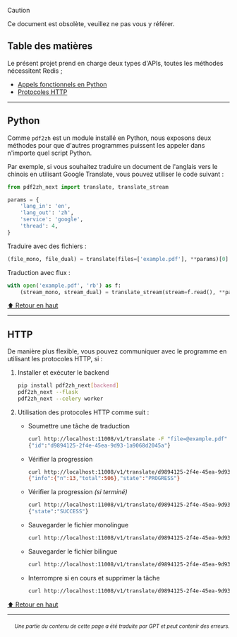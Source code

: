 > [!CAUTION]
>
> Ce document est obsolète, veuillez ne pas vous y référer.

<h2 id="toc">Table des matières</h2>
Le présent projet prend en charge deux types d'APIs, toutes les méthodes nécessitent Redis ;

- [Appels fonctionnels en Python](#api-python)
- [Protocoles HTTP](#api-http)

---

<h2 id="api-python">Python</h2>

Comme `pdf2zh` est un module installé en Python, nous exposons deux méthodes pour que d'autres programmes puissent les appeler dans n'importe quel script Python.

Par exemple, si vous souhaitez traduire un document de l'anglais vers le chinois en utilisant Google Translate, vous pouvez utiliser le code suivant :

```python
from pdf2zh_next import translate, translate_stream

params = {
    'lang_in': 'en',
    'lang_out': 'zh',
    'service': 'google',
    'thread': 4,
}
```
Traduire avec des fichiers :
```python
(file_mono, file_dual) = translate(files=['example.pdf'], **params)[0]
```
Traduction avec flux :
```python
with open('example.pdf', 'rb') as f:
    (stream_mono, stream_dual) = translate_stream(stream=f.read(), **params)
```

[⬆️ Retour en haut](#toc)

---

<h2 id="api-http">HTTP</h2>

De manière plus flexible, vous pouvez communiquer avec le programme en utilisant les protocoles HTTP, si :

1. Installer et exécuter le backend

   ```bash
   pip install pdf2zh_next[backend]
   pdf2zh_next --flask
   pdf2zh_next --celery worker
   ```

2. Utilisation des protocoles HTTP comme suit :

   - Soumettre une tâche de traduction

     ```bash
     curl http://localhost:11008/v1/translate -F "file=@example.pdf" -F "data={\"lang_in\":\"en\",\"lang_out\":\"zh\",\"service\":\"google\",\"thread\":4}"
     {"id":"d9894125-2f4e-45ea-9d93-1a9068d2045a"}
     ```

   - Vérifier la progression

     ```bash
     curl http://localhost:11008/v1/translate/d9894125-2f4e-45ea-9d93-1a9068d2045a
     {"info":{"n":13,"total":506},"state":"PROGRESS"}
     ```

   - Vérifier la progression _(si terminé)_

     ```bash
     curl http://localhost:11008/v1/translate/d9894125-2f4e-45ea-9d93-1a9068d2045a
     {"state":"SUCCESS"}
     ```

   - Sauvegarder le fichier monolingue

     ```bash
     curl http://localhost:11008/v1/translate/d9894125-2f4e-45ea-9d93-1a9068d2045a/mono --output example-mono.pdf
     ```

   - Sauvegarder le fichier bilingue

     ```bash
     curl http://localhost:11008/v1/translate/d9894125-2f4e-45ea-9d93-1a9068d2045a/dual --output example-dual.pdf
     ```

   - Interrompre si en cours et supprimer la tâche
     ```bash
     curl http://localhost:11008/v1/translate/d9894125-2f4e-45ea-9d93-1a9068d2045a -X DELETE
     ```

[⬆️ Retour en haut](#toc)

---

<div align="right"> 
<h6><small>Une partie du contenu de cette page a été traduite par GPT et peut contenir des erreurs.</small></h6>